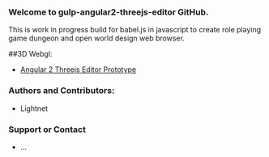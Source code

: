 ### Welcome to gulp-angular2-threejs-editor GitHub.

 This is work in progress build for babel.js in javascript to create role playing game dungeon and open world design web browser.

##3D Webgl:

 * [Angular 2 Threejs Editor Prototype](https://lightnet.github.io/gulp-angular2-threejs-editor/public/)
 
### Authors and Contributors:

 * Lightnet

### Support or Contact

 * ...
